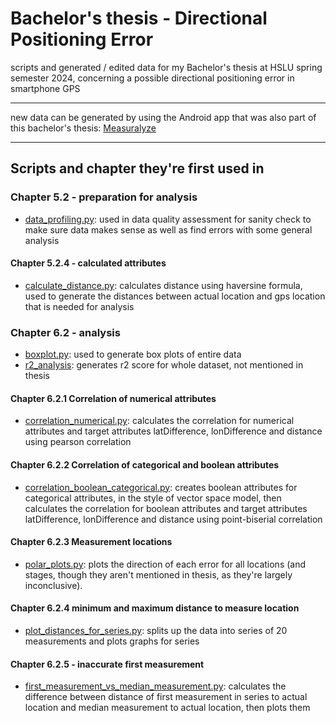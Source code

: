 # Bachelor's thesis - Directional Positioning Error
scripts and generated / edited data for my Bachelor's thesis at HSLU spring semester 2024, concerning a possible directional positioning error in smartphone GPS
____
new data can be generated by using the Android app that was also part of this bachelor's thesis:
[Measuralyze](https://github.com/snoozebaumer/measuralyze)
___

## Scripts and chapter they're first used in
### Chapter 5.2 - preparation for analysis
- [data_profiling.py](data_profiling.py): used in data quality assessment for sanity check to make sure data makes sense as well as find errors with some general analysis
#### Chapter 5.2.4 - calculated attributes
- [calculate_distance.py](calculate_distance.py): calculates distance using haversine formula, used to generate the distances between actual location and gps location that is needed for analysis
### Chapter 6.2 - analysis
- [boxplot.py](boxplot.py): used to generate box plots of entire data
- [r2_analysis](r2_analysis.py): generates r2 score for whole dataset, not mentioned in thesis
#### Chapter 6.2.1 Correlation of numerical attributes
- [correlation_numerical.py](correlation_numerical.py): calculates the correlation for numerical attributes and target attributes latDifference, lonDifference and distance using pearson correlation
#### Chapter 6.2.2 Correlation of categorical and boolean attributes
- [correlation_boolean_categorical.py](correlation_boolean_categorical.py): creates boolean attributes for categorical attributes, in the style of vector space model, then calculates the correlation for boolean attributes and target attributes latDifference, lonDifference and distance using point-biserial correlation
#### Chapter 6.2.3 Measurement locations
- [polar_plots.py](polar_plots.py): plots the direction of each error for all locations (and stages, though they aren't mentioned in thesis, as they're largely inconclusive).
#### Chapter 6.2.4 minimum and maximum distance to measure location
- [plot_distances_for_series.py](plot_distances_for_series.py): splits up the data into series of 20 measurements and plots graphs for series
#### Chapter 6.2.5 - inaccurate first measurement
- [first_measurement_vs_median_measurement.py](first_measurement_vs_median_measurement.py): calculates the difference between distance of first measurement in series to actual location and median measurement to actual location, then plots them